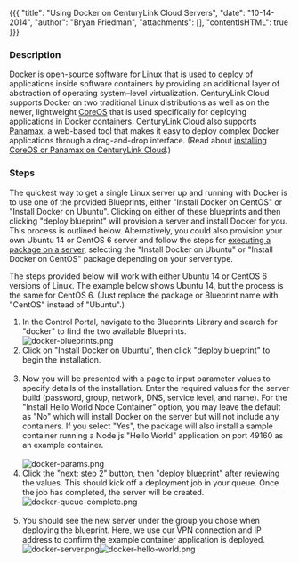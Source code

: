 {{{
  "title": "Using Docker on CenturyLink Cloud Servers",
  "date": "10-14-2014",
  "author": "Bryan Friedman",
  "attachments": [],
  "contentIsHTML": true
}}}

<h3>Description</h3>
<p><a href="http://www.docker.com">Docker</a> is open-source software for Linux that is used to deploy of applications inside software containers by providing an additional layer of abstraction of operating system–level virtualization. CenturyLink
  Cloud supports Docker on two traditional Linux distributions as well as on the newer, lightweight <a href="http://www.coreos.com">CoreOS</a> that is used specifically for deploying applications in Docker containers.&nbsp;CenturyLink
  Cloud also supports <a href="http://www.panamax.io">Panamax</a>, a web-based tool that makes it easy to deploy complex Docker applications through a drag-and-drop interface. (Read about <a href="https://t3n.zendesk.com/forums/20510978-Drafts/entries/%20https://t3n.zendesk.com/entries/47064274-Building-CoreOS-Server-Cluster-on-the-CenturyLink-Cloud"
 >installing CoreOS or Panamax on CenturyLink Cloud</a>.)</p>
<h3>Steps</h3>
<p>The quickest way to get a single Linux server up and running with Docker is to use one of the provided Blueprints, either "Install Docker on CentOS" or "Install Docker on Ubuntu". Clicking on either of these blueprints and then clicking "deploy blueprint"
  will provision a server and install Docker for you. This process is outlined below. Alternatively, you could also provision your own Ubuntu 14 or CentOS 6 server and follow the steps for <a href="https://t3n.zendesk.com/entries/21807618-Using-Group-Tasks-to-Install-Software-and-Run-Scripts-on-Groups"
 >executing a package on a server</a>, selecting&nbsp;the "Install Docker on Ubuntu" or "Install Docker on CentOS" package depending on your server type.</p>
<p>The steps provided below will work with either Ubuntu 14 or CentOS 6 versions of Linux. The example below shows Ubuntu 14, but the process is the same for CentOS 6. (Just replace the package or Blueprint name with "CentOS" instead of "Ubuntu".)</p>
<ol>
  <li>In the Control Portal, navigate to the Blueprints Library and search for "docker" to find the two available Blueprints.
    <br /><img src="https://t3n.zendesk.com/attachments/token/ikCg75nvFxom1Lw4TW8okDQGh/?name=docker-blueprints.png" alt="docker-blueprints.png" />
  </li>
  <li>Click on "Install Docker on Ubuntu", then click "deploy blueprint" to begin the installation.
    <br />
    <br />
  </li>
  <li>Now you will be presented with a page to input parameter values to specify details of the installation. Enter the required values for the server build (password, group, network, DNS, service level, and name). For the "Install Hello World Node Container"
    option, you may leave the default as "No" which will install Docker on the server but will not include any containers. If you select "Yes", the package will also install a sample container running a Node.js "Hello World" application on port 49160
    as an example container.
    <br />
    <br /><img src="https://t3n.zendesk.com/attachments/token/jFvp5X8kjIJa9o3aHIZjyB8BX/?name=docker-params.png" alt="docker-params.png" />
  </li>
  <li>Click the "next: step 2" button, then "deploy blueprint" after reviewing the values. This should kick off a deployment job in your queue. Once the job has completed, the server will be created.
    <br /><img src="https://t3n.zendesk.com/attachments/token/LWkdbQ6qVERmdR6AvziasSFAP/?name=docker-queue-complete.png" alt="docker-queue-complete.png" />
    <br />
    <br />
  </li>
  <li>You should see the new server under the group you chose when deploying the blueprint. Here, we use our VPN connection and IP address to confirm the example container application is deployed.&nbsp;
    <br /><img src="https://t3n.zendesk.com/attachments/token/DK1k8B0hgZ7UFayDa0mYg22mO/?name=docker-server.png" alt="docker-server.png" /><img src="https://t3n.zendesk.com/attachments/token/ahnBnyo9ROmlE2ikBoGCuDgNf/?name=docker-hello-world.png" alt="docker-hello-world.png"
    />
  </li>
</ol>
